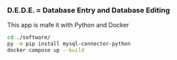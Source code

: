 ### D.E.D.E. = Database Entry and Database Editing

This app is mafe it with Python and Docker

```bash
cd ./software/
py -m pip install mysql-connector-python
docker compose up --build